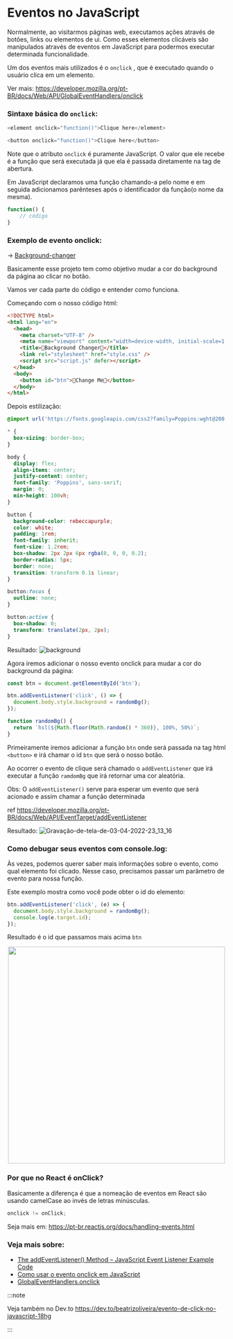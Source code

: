 # Eventos no JavaScript

Normalmente, ao visitarmos páginas web, executamos ações através de botões, links ou elementos de ui. Como esses elementos clicáveis são manipulados através de eventos em JavaScript para podermos executar determinada funcionalidade.

Um dos eventos mais utilizados é o `onclick` , que é executado quando o usuário clica em um elemento.

Ver mais: https://developer.mozilla.org/pt-BR/docs/Web/API/GlobalEventHandlers/onclick

### Sintaxe básica do `onclick`:

```js
<element onclick="function()">Clique here</element>
```

```js
<button onclick="function()">Clique here</button>
```

Note que o atributo `onclick` é puramente JavaScript. O valor que ele recebe é a função que será executada já que ela é passada diretamente na tag de abertura.

Em JavaScript declaramos uma função chamando-a pelo nome e em seguida adicionamos parênteses após o identificador da função(o nome da mesma).

```js
function() {
    // código
}
```

### Exemplo de evento onclick:

-> [Background-changer](https://github.com/biantris/10-PROJECTS-1-HOUR/blob/master/background-changer/script.js)

Basicamente esse projeto tem como objetivo mudar a cor do background da página ao clicar no botão.

Vamos ver cada parte do código e entender como funciona.

Começando com o nosso código html:

```html
<!DOCTYPE html>
<html lang="en">
  <head>
    <meta charset="UTF-8" />
    <meta name="viewport" content="width=device-width, initial-scale=1.0" />
    <title>🎨Background Changer🎨</title>
    <link rel="stylesheet" href="style.css" />
    <script src="script.js" defer></script>
  </head>
  <body>
    <button id="btn">🌈Change Me🌈</button>
  </body>
</html>
```

Depois estilização:

```css
@import url('https://fonts.googleapis.com/css2?family=Poppins:wght@200;400;600&display=swap');

* {
  box-sizing: border-box;
}

body {
  display: flex;
  align-items: center;
  justify-content: center;
  font-family: 'Poppins', sans-serif;
  margin: 0;
  min-height: 100vh;
}

button {
  background-color: rebeccapurple;
  color: white;
  padding: 1rem;
  font-family: inherit;
  font-size: 1.2rem;
  box-shadow: 2px 2px 6px rgba(0, 0, 0, 0.2);
  border-radius: 5px;
  border: none;
  transition: transform 0.1s linear;
}

button:focus {
  outline: none;
}

button:active {
  box-shadow: 0;
  transform: translate(2px, 2px);
}
```

Resultado:
![background](https://user-images.githubusercontent.com/65451957/161579487-15b86308-99f2-4891-81d9-953f5a505de8.png)

Agora iremos adicionar o nosso evento onclick para mudar a cor do background da página:

```js
const btn = document.getElementById('btn');

btn.addEventListener('click', () => {
  document.body.style.background = randomBg();
});

function randomBg() {
  return `hsl(${Math.floor(Math.random() * 360)}, 100%, 50%)`;
}
```

Primeiramente iremos adicionar a função `btn` onde será passada na tag html `<button>` e irá chamar o id `btn` que será o nosso botão.

Ao ocorrer o evento de clique será chamado o `addEventListener` que irá executar a função `ramdomBg` que irá retornar uma cor aleatória.

Obs: O `addEventListener()` serve para esperar um evento que será acionado e assim chamar a função determinada

ref https://developer.mozilla.org/pt-BR/docs/Web/API/EventTarget/addEventListener

Resultado:
![Gravação-de-tela-de-03-04-2022-23_13_16](https://user-images.githubusercontent.com/65451957/161579581-734054f0-074e-4e36-a1df-980fac2e2c7e.gif)

### Como debugar seus eventos com console.log:

Às vezes, podemos querer saber mais informações sobre o evento, como qual elemento foi clicado. Nesse caso, precisamos passar um parâmetro de evento para nossa função.

Este exemplo mostra como você pode obter o id do elemento:

```js
btn.addEventListener('click', (e) => {
  document.body.style.background = randomBg();
  console.log(e.target.id);
});
```

Resultado é o id que passamos mais acima `btn`

<div align="center" id="top"> 
    <img width="500" src="https://user-images.githubusercontent.com/65451957/161584791-57e5ec7b-73bc-4baf-9c1a-79f230ae0f87.png" />
</div>

### Por que no React é onClick?

Basicamente a diferença é que a nomeação de eventos em React são usando camelCase ao invés de letras minúsculas.

```js
onclick != onClick;
```

Seja mais em: https://pt-br.reactjs.org/docs/handling-events.html

### Veja mais sobre:

- [The addEventListener() Method – JavaScript Event Listener Example Code](https://www.freecodecamp.org/news/javascript-addeventlistener-example-code/)
- [Como usar o evento onclick em JavaScript](https://www.freecodecamp.org/portuguese/news/tutorial-sobre-button-onclick-em-html-e-evento-de-clique-em-javascript/#:~:text=O%20evento%20onclick%20executa%20determinada,tag%20de%20abertura%20do%20bot%C3%A3o)
- [GlobalEventHandlers.onclick](https://developer.mozilla.org/pt-BR/docs/Web/API/GlobalEventHandlers/onclick)

:::note

Veja também no Dev.to https://dev.to/beatrizoliveira/evento-de-click-no-javascript-18hg

:::
